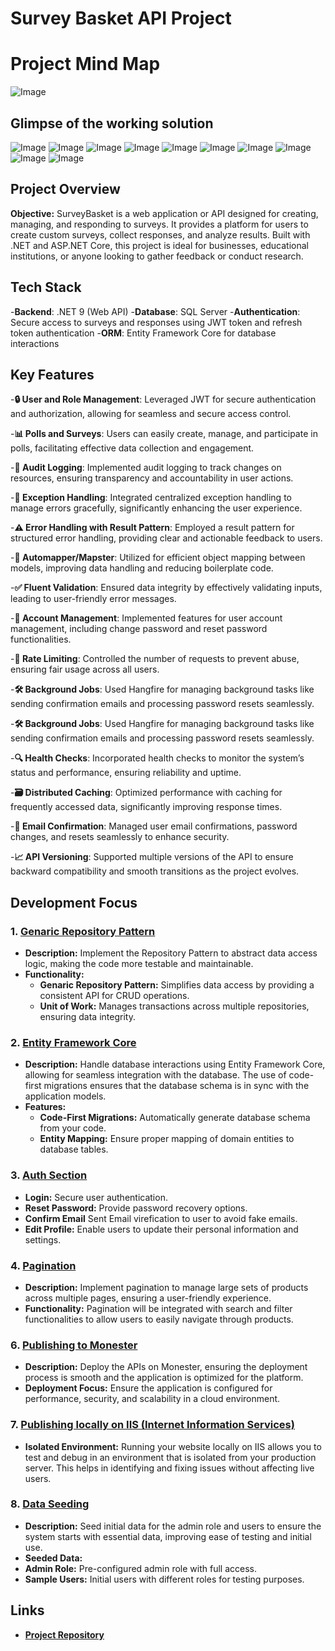 # Survey Basket API Project

# Project Mind Map
![Image](https://github.com/user-attachments/assets/e0c8bccc-cee3-484b-a5ea-fccedee52e1a)

## Glimpse of the working solution
![Image](https://github.com/user-attachments/assets/85c5a619-bd24-4eaa-b0a8-eb1a286a059a)
![Image](https://github.com/user-attachments/assets/fb066d4a-7724-4faa-bdf4-f8b3049715fd)
![Image](https://github.com/user-attachments/assets/1bd67824-30eb-4f4a-9c0f-dd81e9110399)
![Image](https://github.com/user-attachments/assets/fabb4e04-9a39-4f0e-9290-d4aff51d8bd3)
![Image](https://github.com/user-attachments/assets/04ad89ae-2b98-489e-9da0-e456242dbe59)
![Image](https://github.com/user-attachments/assets/d6caf545-9906-4caa-a894-1e058e77af7a)
![Image](https://github.com/user-attachments/assets/e6328fb1-6c34-4fa7-a912-c7fc1871d49b)
![Image](https://github.com/user-attachments/assets/30d96cc2-8cde-4426-aed0-4a2d352afaa6)
![Image](https://github.com/user-attachments/assets/2a138e08-3278-4cc1-9db7-4e6416474445)
![Image](https://github.com/user-attachments/assets/efc922e5-1c9f-4268-9ad8-0a57ab0b38b1)
## Project Overview

**Objective:** 
SurveyBasket is a web application or API designed for creating, managing, and responding to surveys.
It provides a platform for users to create custom surveys, collect responses, and analyze results.
Built with .NET and ASP.NET Core, this project is ideal for businesses, 
educational institutions, or anyone looking to gather feedback or conduct research.

## Tech Stack
-**Backend**: .NET 9 (Web API)
-**Database**: SQL Server 
-**Authentication**: Secure access to surveys and responses using JWT token and refresh token authentication 
-**ORM**: Entity Framework Core for database interactions

## Key Features
-**🔒 User and Role Management**: Leveraged JWT for secure authentication and authorization, allowing for seamless and secure access control.

-**📊 Polls and Surveys**: Users can easily create, manage, and participate in polls, facilitating effective data collection and engagement.

-**📝 Audit Logging**: Implemented audit logging to track changes on resources, ensuring transparency and accountability in user actions.

-**🚨 Exception Handling**: Integrated centralized exception handling to manage errors gracefully, significantly enhancing the user experience.

-**⚠️ Error Handling with Result Pattern**: Employed a result pattern for structured error handling, providing clear and actionable feedback to users.

-**🔄 Automapper/Mapster**: Utilized for efficient object mapping between models, improving data handling and reducing boilerplate code.

-**✅ Fluent Validation**: Ensured data integrity by effectively validating inputs, leading to user-friendly error messages.

-**🔑 Account Management**: Implemented features for user account management, including change password and reset password functionalities.

-**🚦 Rate Limiting**: Controlled the number of requests to prevent abuse, ensuring fair usage across all users.

-**🛠️ Background Jobs**: Used Hangfire for managing background tasks like sending confirmation emails and processing password resets seamlessly.

-**🛠️ Background Jobs**: Used Hangfire for managing background tasks like sending confirmation emails and processing password resets seamlessly.

-**🔍 Health Checks**: Incorporated health checks to monitor the system’s status and performance, ensuring reliability and uptime.

-**🗃️ Distributed Caching**: Optimized performance with caching for frequently accessed data, significantly improving response times.

-**📧 Email Confirmation**: Managed user email confirmations, password changes, and resets seamlessly to enhance security.

-**📈 API Versioning**: Supported multiple versions of the API to ensure backward compatibility and smooth transitions as the project evolves.


## Development Focus

### 1. [Genaric Repository Pattern](#repository-pattern)
- **Description:** Implement the Repository Pattern to abstract data access logic, making the code more testable and maintainable. 
- **Functionality:**
  - **Genaric Repository Pattern:** Simplifies data access by providing a consistent API for CRUD operations.
  - **Unit of Work:** Manages transactions across multiple repositories, ensuring data integrity.


### 2. [Entity Framework Core](#entity-framework-core)
- **Description:** Handle database interactions using Entity Framework Core, allowing for seamless integration with the database. The use of code-first migrations ensures that the database schema is in sync with the application models.
- **Features:**
  - **Code-First Migrations:** Automatically generate database schema from your code.
  - **Entity Mapping:** Ensure proper mapping of domain entities to database tables.

### 3. [Auth Section](#auth-section)
- **Login:** Secure user authentication.
- **Reset Password:** Provide password recovery options.
- **Confirm Email** Sent Email virefication to user to avoid fake emails.
- **Edit Profile:** Enable users to update their personal information and settings.

### 4. [Pagination](#pagination)
- **Description:** Implement pagination to manage large sets of products across multiple pages, ensuring a user-friendly experience.
- **Functionality:** Pagination will be integrated with search and filter functionalities to allow users to easily navigate through products.

### 6. [Publishing to Monester](#publishing-to-monester)
- **Description:** Deploy the APIs on Monester, ensuring the deployment process is smooth and the application is optimized for the platform.
- **Deployment Focus:** Ensure the application is configured for performance, security, and scalability in a cloud environment.

### 7. [Publishing locally on IIS (Internet Information Services)](#Publishing-locally-on-IIS-(Internet-Information-Services))
- **Isolated Environment:** Running your website locally on IIS allows you to test and debug in an environment
    that is isolated from your production server. This helps in identifying and fixing issues without affecting live users.

### 8. [Data Seeding](#data-seeding)
- **Description:** Seed initial data for the admin role and users to ensure the system starts with essential data, improving ease of testing and initial use.
- **Seeded Data:**
- **Admin Role:** Pre-configured admin role with full access.
- **Sample Users:** Initial users with different roles for testing purposes.

## Links
- **[Project Repository](https://github.com/mohamedshawky70/SurveyBasket)**
